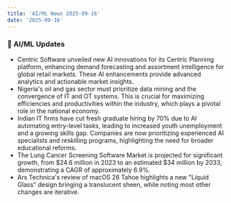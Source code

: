 ```yaml
---
title: 'AI/ML News 2025-09-16'
date: '2025-09-16'
---
```


### 🚀 AI/ML Updates

- Centric Software unveiled new AI innovations for its Centric Planning platform, enhancing demand forecasting and assortment intelligence for global retail markets. These AI enhancements provide advanced analytics and actionable market insights.
- Nigeria's oil and gas sector must prioritize data mining and the convergence of IT and OT systems. This is crucial for maximizing efficiencies and productivities within the industry, which plays a pivotal role in the national economy.
- Indian IT firms have cut fresh graduate hiring by 70% due to AI automating entry-level tasks, leading to increased youth unemployment and a growing skills gap. Companies are now prioritizing experienced AI specialists and reskilling programs, highlighting the need for broader educational reforms.
- The Lung Cancer Screening Software Market is projected for significant growth, from $24.6 million in 2023 to an estimated $34 million by 2033, demonstrating a CAGR of approximately 6.9%.
- Ars Technica's review of macOS 26 Tahoe highlights a new "Liquid Glass" design bringing a translucent sheen, while noting most other changes are iterative.
